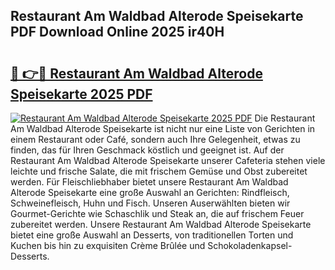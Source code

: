 ## Restaurant Am Waldbad Alterode Speisekarte PDF Download Online 2025 ir40H

# <h2><a href="http://gc8vdw3.nevu.top/?p=Restaurant+Am+Waldbad+Alterode+Speisekarte">🔗 👉🔴 Restaurant Am Waldbad Alterode Speisekarte 2025 PDF</a></h2>

[![Restaurant Am Waldbad Alterode Speisekarte 2025 PDF](https://i.imgur.com/dBaPXMq.png)](http://gc8vdw3.nevu.top/?p=Restaurant+Am+Waldbad+Alterode+Speisekarte)
Die Restaurant Am Waldbad Alterode Speisekarte ist nicht nur eine Liste von Gerichten in einem Restaurant oder Café, sondern auch Ihre Gelegenheit, etwas zu finden, das für Ihren Geschmack köstlich und geeignet ist. Auf der Restaurant Am Waldbad Alterode Speisekarte unserer Cafeteria stehen viele leichte und frische Salate, die mit frischem Gemüse und Obst zubereitet werden. Für Fleischliebhaber bietet unsere Restaurant Am Waldbad Alterode Speisekarte eine große Auswahl an Gerichten: Rindfleisch, Schweinefleisch, Huhn und Fisch. Unseren Auserwählten bieten wir Gourmet-Gerichte wie Schaschlik und Steak an, die auf frischem Feuer zubereitet werden. Unsere Restaurant Am Waldbad Alterode Speisekarte bietet eine große Auswahl an Desserts, von traditionellen Torten und Kuchen bis hin zu exquisiten Crème Brûlée und Schokoladenkapsel-Desserts.
